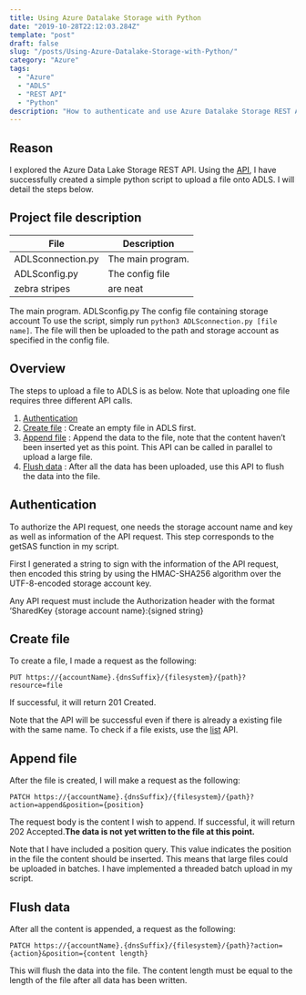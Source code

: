 ```yaml
---
title: Using Azure Datalake Storage with Python
date: "2019-10-28T22:12:03.284Z"
template: "post"
draft: false
slug: "/posts/Using-Azure-Datalake-Storage-with-Python/"
category: "Azure"
tags:
  - "Azure"
  - "ADLS"
  - "REST API"
  - "Python"
description: "How to authenticate and use Azure Datalake Storage REST API in Python"
---
```


## Reason

I explored the Azure Data Lake Storage REST API. Using the  [API](https://docs.microsoft.com/en-us/rest/api/storageservices/datalakestoragegen2/path), I have successfully created a simple python script to upload a file onto ADLS. I will detail the steps below.

## Project file description

| File          | Description        |
| ------------- |-------------|
| ADLSconnection.py| The main program. |
| ADLSconfig.py      | The config file  |
| zebra stripes | are neat      |
The main program.
ADLSconfig.py
The config file containing storage account
To use the script, simply run `python3 ADLSconnection.py [file name]`. The file will then be uploaded to the path and storage account as specified in the config file.

## Overview

The steps to upload a file to ADLS is as below. Note that uploading one file requires three different API calls.

1. [Authentication](https://docs.microsoft.com/pl-pl/rest/api/storageservices/authorize-with-shared-key#constructing-the-canonicalized-resource-string)
2. [Create file](https://docs.microsoft.com/en-us/rest/api/storageservices/datalakestoragegen2/path/create) : Create an empty file in ADLS first.
3. [Append file](https://docs.microsoft.com/en-us/rest/api/storageservices/datalakestoragegen2/path/update) : Append the data to the file, note that the content haven’t been inserted yet as this point. This API can be called in parallel to upload a large file.
4. [Flush data](https://docs.microsoft.com/en-us/rest/api/storageservices/datalakestoragegen2/path/update) : After all the data has been uploaded, use this API to flush the data into the file.

## Authentication

To authorize the API request, one needs the storage account name and key as well as information of the API request. This step corresponds to the getSAS function in my script.

First I generated a string to sign with the information of the API request, then encoded this string by using the HMAC-SHA256 algorithm over the UTF-8-encoded storage account key.

Any API request must include the Authorization header with the format ‘SharedKey {storage account name}:{signed string}

## Create file

To create a file, I made a request as the following:

``` http
PUT https://{accountName}.{dnsSuffix}/{filesystem}/{path}?resource=file
```

If successful, it will return 201 Created.

Note that the API will be successful even if there is already a existing file with the same name. To check if a file exists, use the  [list](https://docs.microsoft.com/en-us/rest/api/storageservices/datalakestoragegen2/path/list) API.

## Append file

After the file is created, I will make a request as the following:

``` http
PATCH https://{accountName}.{dnsSuffix}/{filesystem}/{path}?action=append&position={position}
```

The request body is the content I wish to append. If successful, it will return 202 Accepted.**The data is not yet written to the file at this point.**

Note that I have included a position query. This value indicates the position in the file the content should be inserted. This means that large files could be uploaded in batches. I have implemented a threaded batch upload in my script.

## Flush data

After all the content is appended, a request as the following:

``` http
PATCH https://{accountName}.{dnsSuffix}/{filesystem}/{path}?action={action}&position={content length}
```

This will flush the data into the file. The content length must be equal to the length of the file after all data has been written.
